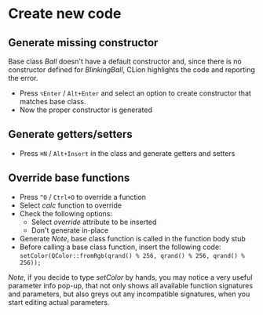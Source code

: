 # Create new code

## Generate missing constructor
Base class _Ball_ doesn't have a default constructor and, since there is no constructor defined for _BlinkingBall_, CLion highlights the code and reporting the error.
* Press `⌥Enter` / `Alt+Enter` and select an option to create constructor that matches base class.
* Now the proper constructor is generated

## Generate getters/setters
* Press `⌘N` / `Alt+Insert` in the class and generate getters and setters

## Override base functions
* Press `^O` / `Ctrl+O` to override a function
* Select _calc_ function to override
* Check the following options:
    * Select _override_ attribute to be inserted
    * Don't generate in-place
* Generate
_Note_, base class function is called in the function body stub
* Before calling a base class function, insert the following code:
`setColor(QColor::fromRgb(qrand() % 256, qrand() % 256, qrand() % 256));`

_Note_, if you decide to type _setColor_ by hands, you may notice a very useful parameter info pop-up, that not only shows all available function signatures and parameters, but also greys out any incompatible signatures, when you start editing actual parameters.
